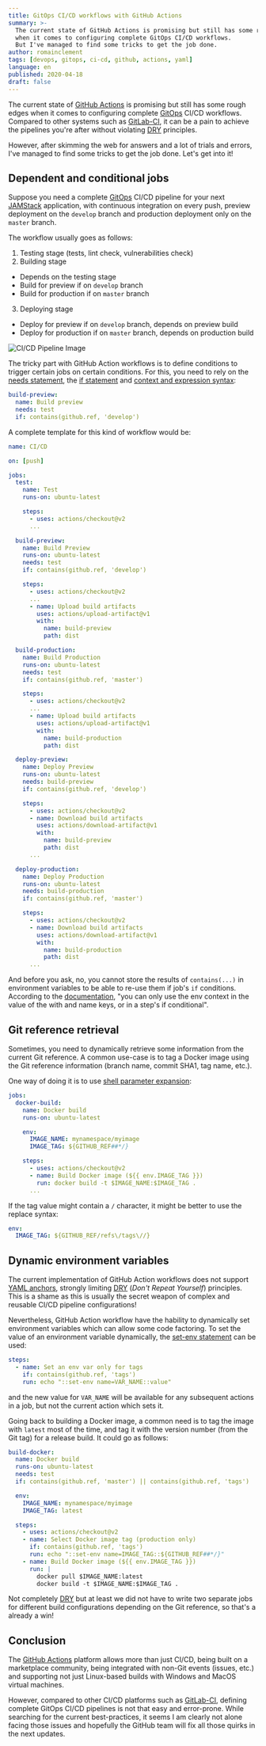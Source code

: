 ```yaml
---
title: GitOps CI/CD workflows with GitHub Actions
summary: >-
  The current state of GitHub Actions is promising but still has some rough edges,
  when it comes to configuring complete GitOps CI/CD workflows.
  But I've managed to find some tricks to get the job done.
author: romainclement
tags: [devops, gitops, ci-cd, github, actions, yaml]
language: en
published: 2020-04-18
draft: false
---
```


The current state of [GitHub Actions][github-actions] is promising but still
has some rough edges when it comes to configuring complete [GitOps][gitops]
CI/CD workflows. Compared to other systems such as [GitLab-CI][gitlab-ci],
it can be a pain to achieve the pipelines you're after without violating
[DRY][dry] principles.

However, after skimming the web for answers and a lot of trials and errors,
I've managed to find some tricks to get the job done. Let's get into it!

## Dependent and conditional jobs

Suppose you need a complete [GitOps][gitops] CI/CD pipeline for your next
[JAMStack][jamstack] application, with continuous integration on every push,
preview deployment on the `develop` branch and production deployment only on
the `master` branch.

The workflow usually goes as follows:

1. Testing stage (tests, lint check, vulnerabilities check)
2. Building stage

- Depends on the testing stage
- Build for preview if on `develop` branch
- Build for production if on `master` branch

3. Deploying stage

- Deploy for preview if on `develop` branch, depends on preview build
- Deploy for production if on `master` branch, depends on production build

![CI/CD Pipeline Image][img-pipeline]

The tricky part with GitHub Action workflows is to define conditions to trigger
certain jobs on certain conditions. For this, you need to rely on the
[needs statement][needs-statement], the [if statement][if-statement] and
[context and expression syntax][context-expression-syntax]:

```yaml
build-preview:
  name: Build preview
  needs: test
  if: contains(github.ref, 'develop')
```

A complete template for this kind of workflow would be:

```yaml
name: CI/CD

on: [push]

jobs:
  test:
    name: Test
    runs-on: ubuntu-latest

    steps:
      - uses: actions/checkout@v2
      ...

  build-preview:
    name: Build Preview
    runs-on: ubuntu-latest
    needs: test
    if: contains(github.ref, 'develop')

    steps:
      - uses: actions/checkout@v2
      ...
      - name: Upload build artifacts
        uses: actions/upload-artifact@v1
        with:
          name: build-preview
          path: dist

  build-production:
    name: Build Production
    runs-on: ubuntu-latest
    needs: test
    if: contains(github.ref, 'master')

    steps:
      - uses: actions/checkout@v2
      ...
      - name: Upload build artifacts
        uses: actions/upload-artifact@v1
        with:
          name: build-production
          path: dist

  deploy-preview:
    name: Deploy Preview
    runs-on: ubuntu-latest
    needs: build-preview
    if: contains(github.ref, 'develop')

    steps:
      - uses: actions/checkout@v2
      - name: Download build artifacts
        uses: actions/download-artifact@v1
        with:
          name: build-preview
          path: dist
      ...

  deploy-production:
    name: Deploy Production
    runs-on: ubuntu-latest
    needs: build-production
    if: contains(github.ref, 'master')

    steps:
      - uses: actions/checkout@v2
      - name: Download build artifacts
        uses: actions/download-artifact@v1
        with:
          name: build-production
          path: dist
      ...
```

And before you ask, no, you cannot store the results of `contains(...)` in
environment variables to be able to re-use them if job's `if` conditions.
According to the [documentation][env-context], "you can only use the env context
in the value of the with and name keys, or in a step's if conditional".

## Git reference retrieval

Sometimes, you need to dynamically retrieve some information from the current
Git reference. A common use-case is to tag a Docker image using the Git reference
information (branch name, commit SHA1, tag name, etc.).

One way of doing it is to use [shell parameter expansion][shell-parameter-expansion]:

```yaml
jobs:
  docker-build:
    name: Docker build
    runs-on: ubuntu-latest

    env:
      IMAGE_NAME: mynamespace/myimage
      IMAGE_TAG: ${GITHUB_REF##*/}

    steps:
      - uses: actions/checkout@v2
      - name: Build Docker image (${{ env.IMAGE_TAG }})
        run: docker build -t $IMAGE_NAME:$IMAGE_TAG .
      ...
```

If the tag value might contain a `/` character, it might be better to use
the replace syntax:

```yaml
env:
  IMAGE_TAG: ${GITHUB_REF/refs\/tags\//}
```

## Dynamic environment variables

The current implementation of GitHub Action workflows does not support
[YAML anchors][yaml-anchors], strongly limiting [DRY][dry] (_Don't Repeat Yourself_)
principles.
This is a shame as this is usually the secret weapon of complex and reusable
CI/CD pipeline configurations!

Nevertheless, GitHub Action workflow have the hability to dynamically set
environment variables which can allow some code factoring.
To set the value of an environment variable dynamically, the
[set-env statement][set-env-statement] can be used:

```yaml
steps:
  - name: Set an env var only for tags
    if: contains(github.ref, 'tags')
    run: echo "::set-env name=VAR_NAME::value"
```

and the new value for `VAR_NAME` will be available for any subsequent actions
in a job, but not the current action which sets it.

Going back to building a Docker image, a common need is to tag the image with
`latest` most of the time, and tag it with the version number (from the Git tag)
for a release build. It could go as follows:

```yaml
build-docker:
  name: Docker build
  runs-on: ubuntu-latest
  needs: test
  if: contains(github.ref, 'master') || contains(github.ref, 'tags')

  env:
    IMAGE_NAME: mynamespace/myimage
    IMAGE_TAG: latest

  steps:
    - uses: actions/checkout@v2
    - name: Select Docker image tag (production only)
      if: contains(github.ref, 'tags')
      run: echo "::set-env name=IMAGE_TAG::${GITHUB_REF##*/}"
    - name: Build Docker image (${{ env.IMAGE_TAG }})
      run: |
        docker pull $IMAGE_NAME:latest
        docker build -t $IMAGE_NAME:$IMAGE_TAG .
```

Not completely [DRY][dry] but at least we did not have to write two separate
jobs for different build configurations depending on the Git reference,
so that's a already a win!

## Conclusion

The [GitHub Actions][github-actions] platform allows more than just CI/CD, being built on a
marketplace community, being integrated with non-Git events (issues, etc.)
and supporting not just Linux-based builds with Windows and MacOS virtual machines.

However, compared to other CI/CD platforms such as [GitLab-CI][gitlab-ci],
defining complete GitOps CI/CD pipelines is not that easy and error-prone.
While searching for the current best-practices, it seems I am clearly not alone
facing those issues and hopefully the GitHub team will fix all those quirks in
the next updates.

[img-pipeline]: /media/articles/github-actions-cicd-workflows/pipeline.png
[github-actions]: https://github.com/features/actions
[gitlab-ci]: https://docs.gitlab.com/ce/ci/
[gitops]: https://www.gitops.tech
[jamstack]: https://jamstack.org
[needs-statement]: https://help.github.com/en/actions/reference/workflow-syntax-for-github-actions#jobsjob_idneeds
[if-statement]: https://help.github.com/en/actions/reference/workflow-syntax-for-github-actions#jobsjob_idif
[set-env-statement]: https://help.github.com/en/actions/reference/workflow-commands-for-github-actions#setting-an-environment-variable
[context-expression-syntax]: https://help.github.com/en/actions/reference/context-and-expression-syntax-for-github-actions
[env-context]: https://help.github.com/en/actions/reference/context-and-expression-syntax-for-github-actions#env-context
[shell-parameter-expansion]: https://www.gnu.org/software/bash/manual/html_node/Shell-Parameter-Expansion.html
[yaml-anchors]: https://docs.gitlab.com/ce/ci/yaml/#anchors
[dry]: https://en.wikipedia.org/wiki/Don%27t_repeat_yourself
